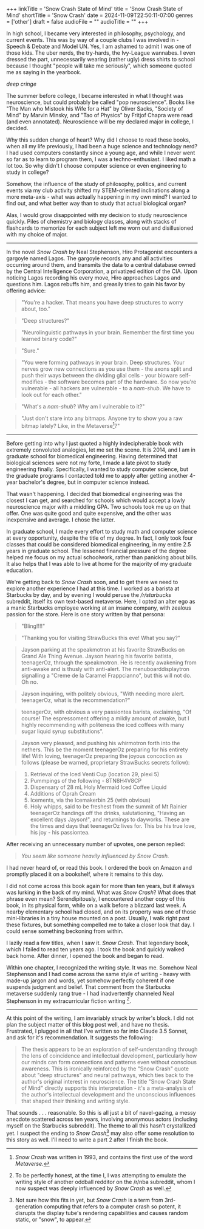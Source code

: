 +++
linkTitle = 'Snow Crash State of Mind'
title = 'Snow Crash State of Mind'
shortTitle = 'Snow Crash'
date = 2024-11-09T22:50:11-07:00
genres = ['other'] 
draft = false
audioFile = ""
audioTitle = ""
+++

In high school, I became very interested in philosophy, psychology, and current events. This was by way of a couple clubs I was involved in - Speech & Debate and Model UN. Yes, I am ashamed to admit I was one of those kids. The uber nerds, the try-hards, the Ivy-League wannabes. I even dressed the part, unnecessarily wearing (rather ugly) dress shirts to school because I thought "people will take me seriously", which someone quoted me as saying in the yearbook.

*deep cringe*

The summer before college, I became interested in what I thought was neuroscience, but could probably be called "pop neuroscience". Books like "The Man who Mistook his Wife for a Hat" by Oliver Sacks, "Society of Mind" by Marvin Minsky, and "Tao of Physics" by Fritjof Chapra were read (and even annotated). Neuroscience will be my declared major in college, I decided.

Why this sudden change of heart? Why did I choose to read these books, when all my life previously, I had been a huge science and technology nerd? I had used computers constantly since a young age, and while I never went so far as to learn to program them, I was a techno-enthusiast. I liked math a lot too. So why didn't I choose computer science or even engineering to study in college?

Somehow, the influence of the study of philosophy, politics, and current events via my club activity shifted my STEM-oriented inclinations along a more meta-axis - what was actually happening in my own mind? I wanted to find out, and what better way than to study that actual biological organ?

Alas, I would grow disappointed with my decision to study neuroscience quickly. Piles of chemistry and biology classes, along with stacks of flashcards to memorize for each subject left me worn out and disillusioned with my choice of major. 

---

In the novel *Snow Crash* by Neal Stephenson, Hiro Protagonist encounters a gargoyle named Lagos. The gargoyle records any and all activities occurring around them, and transmits the data to a central database owned by the Central Intelligence Corporation, a privatized edition of the CIA. Upon noticing Lagos recording his every move, Hiro approaches Lagos and questions him. Lagos rebuffs him, and greasily tries to gain his favor by offering advice:

> "You're a hacker. That means you have deep structures to worry about, too."

> "Deep structures?"

> "Neurolinguistic pathways in your brain. Remember the first time you learned binary code?"

> "Sure."

> "You were forming pathways in your brain. Deep structures. Your nerves grow new connections as you use them - the axons split and push their ways between the dividing glial cells - your bioware self-modifies - the software becomes part of the hardware. So now you're vulnerable - all hackers are vulnerable - to a *nam-shub*. We have to look out for each other."

> "What's a *nam-shub*? Why am I vulnerable to it?"

> "Just don't stare into any bitmaps. Anyone try to show you a raw bitmap lately? Like, in the Metaverse[^metaverse]?"

---

Before getting into why I just quoted a highly indecipherable book with extremely convoluted analogies, let me set the scene. It is 2014, and I am in graduate school for biomedical engineering. Having determined that biological sciences were not my forte, I made a late pivot to study engineering finally. Specifically, I wanted to study computer science, but the graduate programs I contacted told me to apply after getting another 4-year bachelor's degree, but in computer science instead. 

That wasn't happening. I decided that biomedical engineering was the closest I can get, and searched for schools which would accept a lowly neuroscience major with a middling GPA. Two schools took me up on that offer. One was quite good and quite expensive, and the other was inexpensive and average. I chose the latter.

In graduate school, I made every effort to study math and computer science at every opportunity, despite the title of my degree. In fact, I only took four classes that could be considered biomedical engineering, in my entire 2.5 years in graduate school. The lessened financial pressure of the degree helped me focus on my actual schoolwork, rather than panicking about bills. It also helps that I was able to live at home for the majority of my graduate education.

We're getting back to *Snow Crash* soon, and to get there we need to explore another experience I had at this time. I worked as a barista at Starbucks by day, and by evening I would peruse the */r/starbucks* subreddit, itself its own text-based metaverse. Here, I opted an alter ego as a manic Starbucks employee working at an insane company, with zealous passion for the store. Here is one story written by that persona:

> "Bling!!!!"

> "Thanking you for visiting StrawBucks this eve! What you say?"

> Jayson parking at the speakmotron at his favorite StrawBucks on Grand Ale Thing Avenue. Jayson hearing his favorite batista, teenagerOz, through the speakmotron. He is recently awakening from anti-awake and is thusly with anti-alert. The menuboarddisplaytron signalling a "Creme de la Caramel Frappcianno", but this will not do. Oh no. 

> Jayson inquiring, with politely obvious, "With needing more alert. teenagerOz, what is the recommendation?"

> teenagerOz, with obvious a very passiontea barista, exclaiming, "Of course! The espressoment offering a mildly amount of awake, but I highly recommending with politeness the iced coffees with many sugar liquid syrup substitutions". 

> Jayson very pleased, and pushing his whirmotron forth into the nethers. This be the moment teenagerOz preparing for his entirety life! With loving, teenagerOz preparing the joyous concoction as follows (please be warned, proprietary StrawBucks secrets follow):

> 1) Retrieval of the Iced Venti Cup (location 29, plexi 5)
> 2) Pummpings of the following - 8TN8H4V8CP
> 3) Dispensary of 28 mL Holy Mermaid Iced Coffee Liquid
> 4) Additions of Oprah Cream
> 5) Icements, via the Icemakerbin 25 (with obvious)
> 6) Holy whipps, said to be freshest from the summit of Mt Rainier
> teenagerOz handings off the drinks, salutationing, "Having an excellent days Jayson!", and returnings to dayworks. These are the times and days that teenagerOz lives for. This be his true love, his joy - his passiontea.

After receiving an unnecessary number of upvotes, one person replied:

> *You seem like someone heavily influenced by Snow Crash.*

I had never heard of, or read this book. I ordered the book on Amazon and promptly placed it on a bookshelf, where it remains to this day.

I did not come across this book again for more than ten years, but it always was lurking in the back of my mind. What was *Snow Crash*? What does that phrase even mean? Serendipitously, I encountered another copy of this book, in its physical form, while on a walk before a blizzard last week. A nearby elementary school had closed, and on its property was one of those mini-libraries in a tiny house mounted on a post. Usually, I walk right past these fixtures, but something compelled me to take a closer look that day. I could sense something beckoning from within.

I lazily read a few titles, when I saw it. *Snow Crash*. That legendary book, which I failed to read ten years ago. I took the book and quickly walked back home. After dinner, I opened the book and began to read.

Within one chapter, I recognized the writing style. It was me. Somehow Neal Stephenson and I had come across the same style of writing - heavy with made-up jargon and words, yet somehow perfectly coherent if one suspends judgment and belief. That comment from the Starbucks metaverse suddenly rang true - I had inadvertently channeled Neal Stephenson in my extracurricular fiction writing [^oreosonfire].

---

At this point of the writing, I am invariably struck by writer's block. I did not plan the subject matter of this blog post well, and have no thesis. Frustrated, I plugged in all that I've written so far into Claude 3.5 Sonnet, and ask for it's recommendation. It suggests the following:

> The thesis appears to be an exploration of self-understanding through the lens of coincidence and intellectual development, particularly how our minds can form connections and patterns even without conscious awareness. This is ironically reinforced by the "Snow Crash" quote about "deep structures" and neural pathways, which ties back to the author's original interest in neuroscience.
> The title "Snow Crash State of Mind" directly supports this interpretation - it's a meta-analysis of the author's intellectual development and the unconscious influences that shaped their thinking and writing style.

That sounds . . . reasonable. So this is all just a bit of navel-gazing, a messy anecdote scattered across ten years, involving anonymous actors (including myself on the Starbucks subreddit). The theme to all this hasn't crystallized yet. I suspect the ending to *Snow Crash*[^snow-crash] may also offer some resolution to this story as well. I'll need to write a part 2 after I finish the book.

[^metaverse]: *Snow Crash* was written in 1993, and contains the first use of the word *Metaverse*.
[^oreosonfire]: To be perfectly honest, at the time I, I was attempting to emulate the writing style of another oddball redditor on the /r/nba subreddit, whom I now suspect was deeply influenced by *Snow Crash* as well.
[^snow-crash]: Not sure how this fits in yet, but *Snow Crash* is a term from 3rd-generation computing that refers to a computer crash so potent, it disrupts the display tube's rendering capabilities and causes random static, or "snow", to appear.


